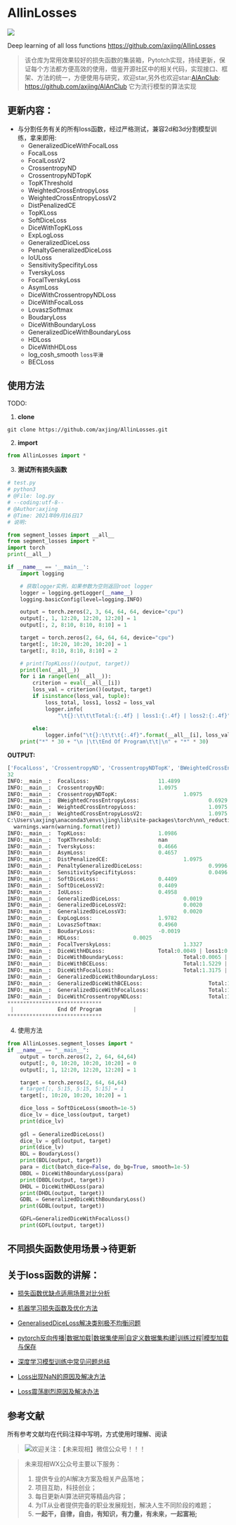 # AllinLosses

![](https://gitee.com/axjing/AnImg/raw/master/AllinLosses.png)

Deep learning of all loss functions
https://github.com/axjing/AllinLosses
>该仓库为常用效果较好的损失函数的集装箱，Pytotch实现，持续更新，保证每个方法都方便高效的使用，借鉴开源社区中的相关代码，实现接口、框架、方法的统一，方便使用与研究，欢迎star,另外也欢迎star:[AIAnClub](https://github.com/axjing/AIAnClub): https://github.com/axjing/AIAnClub
它为流行模型的算法实现

## 更新内容：
- 与分割任务有关的所有loss函数，经过严格测试，兼容2d和3d分割模型训练，拿来即用:
  - GeneralizedDiceWithFocalLoss
  - FocalLoss
  - FocalLossV2
  - CrossentropyND
  - CrossentropyNDTopK
  - TopKThreshold
  - WeightedCrossEntropyLoss
  - WeightedCrossEntropyLossV2
  - DistPenalizedCE
  - TopKLoss
  - SoftDiceLoss
  - DiceWithTopKLoss
  - ExpLogLoss
  - GeneralizedDiceLoss
  - PenaltyGeneralizedDiceLoss
  - IoULoss
  - SensitivitySpecifityLoss
  - TverskyLoss
  - FocalTverskyLoss
  - AsymLoss
  - DiceWithCrossentropyNDLoss
  - DiceWithFocalLoss
  - LovaszSoftmax
  - BoudaryLoss
  - DiceWithBoundaryLoss
  - GeneralizedDiceWithBoundaryLoss
  - HDLoss
  - DiceWithHDLoss
  - log_cosh_smooth `loss平滑`
  - BECLoss


## 使用方法
TODO:
1. **clone**
```shell
git clone https://github.com/axjing/AllinLosses.git
```

2. **import**

```python
from AllinLosses import *
```

3. **测试所有损失函数**

```python
# test.py
# python3
# @File: log.py
# --coding:utf-8--
# @Author:axjing
# @Time: 2021年09月16日17
# 说明:

from segment_losses import __all__
from segment_losses import *
import torch
print(__all__)

if __name__ == '__main__':
    import logging

    # 获取logger实例，如果参数为空则返回root logger
    logger = logging.getLogger(__name__)
    logging.basicConfig(level=logging.INFO)

    output = torch.zeros(2, 3, 64, 64, 64, device="cpu")
    output[:, 1, 12:20, 12:20, 12:20] = 1
    output[:, 2, 8:10, 8:10, 8:10] = 1

    target = torch.zeros(2, 64, 64, 64, device="cpu")
    target[:, 10:20, 10:20, 10:20] = 1
    target[:, 8:10, 8:10, 8:10] = 2

    # print(TopKLoss()(output, target))
    print(len(__all__))
    for i in range(len(__all__)):
        criterion = eval(__all__[i])
        loss_val = criterion()(output, target)
        if isinstance(loss_val, tuple):
            loss_total, loss1, loss2 = loss_val
            logger.info(
                "\t{}:\t\t\tTotal:{:.4f} | loss1:{:.4f} | loss2:{:.4f}".format(__all__[i], loss_total.data, loss1.data,
                                                                               loss2.data))
        else:
            logger.info("\t{}:\t\t\t{:.4f}".format(__all__[i], loss_val.data))
    print("*" * 30 + "\n |\t\tEnd Of Program\t\t|\n" + "*" * 30)
```
**OUTPUT:**
```python
['FocalLoss', 'CrossentropyND', 'CrossentropyNDTopK', 'BWeightedCrossEntropyLoss', 'WeightedCrossEntropyLoss', 'WeightedCrossEntropyLossV2', 'TopKLoss', 'TopKThreshold', 'TverskyLoss', 'AsymLoss', 'DistPenalizedCE', 'PenaltyGeneralizedDiceLoss', 'SensitivitySpecifityLoss', 'SoftDiceLoss', 'SoftDiceLossV2', 'IoULoss', 'GeneralizedDiceLoss', 'GeneralizedDiceLossV2', 'GeneralizedDiceLossV3', 'ExpLogLoss', 'LovaszSoftmax', 'BoudaryLoss', 'HDLoss', 'FocalTverskyLoss', 'DiceWithHDLoss', 'DiceWithBoundaryLoss', 'DiceWithBCELoss', 'DiceWithFocalLoss', 'GeneralizedDiceWithBoundaryLoss', 'GeneralizedDiceWithBCELoss', 'GeneralizedDiceWithFocalLoss', 'DiceWithCrossentropyNDLoss']
32
INFO:__main__:  FocalLoss:                      11.4899
INFO:__main__:  CrossentropyND:                 1.0975
INFO:__main__:  CrossentropyNDTopK:                     1.0975
INFO:__main__:  BWeightedCrossEntropyLoss:                      0.6929
INFO:__main__:  WeightedCrossEntropyLoss:                       1.0975
INFO:__main__:  WeightedCrossEntropyLossV2:                     1.0975
C:\Users\axjing\anaconda3\envs\jing\lib\site-packages\torch\nn\_reduction.py:42: UserWarning: size_average and reduce args will be deprecated, please use reduction='none' instead.
  warnings.warn(warning.format(ret))
INFO:__main__:  TopKLoss:                       1.0986
INFO:__main__:  TopKThreshold:                  nan
INFO:__main__:  TverskyLoss:                    0.4666
INFO:__main__:  AsymLoss:                       0.4657
INFO:__main__:  DistPenalizedCE:                        1.0975
INFO:__main__:  PenaltyGeneralizedDiceLoss:                     0.9996
INFO:__main__:  SensitivitySpecifityLoss:                       0.0496
INFO:__main__:  SoftDiceLoss:                   0.4409
INFO:__main__:  SoftDiceLossV2:                 0.4409
INFO:__main__:  IoULoss:                        0.4958
INFO:__main__:  GeneralizedDiceLoss:                    0.0019
INFO:__main__:  GeneralizedDiceLossV2:                  0.0020
INFO:__main__:  GeneralizedDiceLossV3:                  0.0020
INFO:__main__:  ExpLogLoss:                     1.9782
INFO:__main__:  LovaszSoftmax:                  0.4960
INFO:__main__:  BoudaryLoss:                    -0.0019
INFO:__main__:  HDLoss:                 0.0025
INFO:__main__:  FocalTverskyLoss:                       1.3327
INFO:__main__:  DiceWithHDLoss:                 Total:0.0049 | loss1:0.8300 | loss2:0.0025
INFO:__main__:  DiceWithBoundaryLoss:                   Total:0.0065 | loss1:0.8300 | loss2:-0.0019
INFO:__main__:  DiceWithBCELoss:                        Total:1.5229 | loss1:0.8300 | loss2:0.6929
INFO:__main__:  DiceWithFocalLoss:                      Total:1.3175 | loss1:0.8300 | loss2:0.4875
INFO:__main__:  GeneralizedDiceWithBoundaryLoss:                        Total:-0.0018 | loss1:0.0020 | loss2:-0.0019
INFO:__main__:  GeneralizedDiceWithBCELoss:                     Total:1.6928 | loss1:0.9999 | loss2:0.6929
INFO:__main__:  GeneralizedDiceWithFocalLoss:                   Total:1.5285 | loss1:0.9999 | loss2:0.4875
INFO:__main__:  DiceWithCrossentropyNDLoss:                     Total:1.9275 | loss1:0.8300 | loss2:1.0975
******************************
 |              End Of Program          |
******************************
```
4. 使用方法

```python
from AllinLosses.segment_losses import *
if __name__ == "__main__":
    output = torch.zeros(2, 2, 64, 64,64)
    output[:, 0, 10:20, 10:20, 10:20] = 0
    output[:, 1, 12:20, 12:20, 12:20] = 1

    target = torch.zeros(2, 64, 64,64)
    # target[:, 5:15, 5:15, 5:15] = 1
    target[:, 10:20, 10:20, 10:20] = 1

    dice_loss = SoftDiceLoss(smooth=1e-5)
    dice_lv = dice_loss(output, target)
    print(dice_lv)
    
    gdl = GeneralizedDiceLoss()
    dice_lv = gdl(output, target)
    print(dice_lv)
    BDL = BoudaryLoss()
    print(BDL(output, target))
    para = dict(batch_dice=False, do_bg=True, smooth=1e-5)
    DBDL = DiceWithBoundaryLoss(para)
    print(DBDL(output, target))
    DHDL = DiceWithHDLoss(para)
    print(DHDL(output, target))
    GDBL = GeneralizedDiceWithBoundaryLoss()
    print(GDBL(output, target))

    GDFL=GeneralizedDiceWithFocalLoss()
    print(GDFL(output, target))

```

## 不同损失函数使用场景->待更新

## 关于loss函数的讲解：
- [损失函数优缺点适用场景对比分析](https://mp.weixin.qq.com/s/hrxFWmPdZkZmyA9PdJZkxw)

- [机器学习损失函数及优化方法](https://mp.weixin.qq.com/s/AVDlh5fTJqqOE4E5jRf6BQ)

- [GeneralisedDiceLoss解决类别极不均衡问题](https://mp.weixin.qq.com/s/CE_Lhg6-KKu61trQ1DlwGQ)

- [pytorch反向传播|数据加载|数据集使用|自定义数据集构建|训练过程|模型加载与保存](https://mp.weixin.qq.com/s/5_VQiKmidH_ZkfaIKE9BUA)

- [深度学习模型训练中常见问题总结](https://mp.weixin.qq.com/s/iceVwKaJCDE57jadceofNg)

- [Loss出现NaN的原因及解决方法​](https://mp.weixin.qq.com/s/7STgxx_TJM8W-J3E7FX30Q)

- [Loss震荡剧烈原因及解决办法​](https://mp.weixin.qq.com/s/onVwjNEhciOqnxqFCSSoyQ)


## 参考文献

所有参考文献均在代码注释中写明，方式使用时理解、阅读

>![欢迎关注：【未来现相】微信公众号！！！](https://gitee.com/axjing/AnImg/raw/master/20210808192034.png)

>未来现相WX公众号主要以下服务：
>1. 提供专业的AI解决方案及相关产品落地；
>2. 项目互助，科技创业；
>3. 每日更新AI算法研究等精品内容；
>4. 为IT从业者提供完备的职业发展规划，解决人生不同阶段的难题；
>5. **一起干，自律，自由，有知识，有力量，有未来，一起富裕​;**